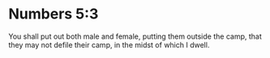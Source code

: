# Numbers 5:3

You shall put out both male and female, putting them outside the camp, that they may not defile their camp, in the midst of which I dwell.
